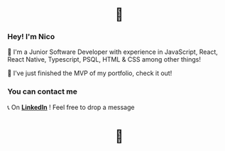 <div align="center">
  
  #
  
  # 👾 

</div>

### Hey! I'm Nico


🌟 I'm a Junior Software Developer with experience in JavaScript, React, React Native, Typescript, PSQL, HTML & CSS among other things! 

🌟 I've just finished the MVP of my portfolio, check it out! 

### You can contact me
📞 On **[LinkedIn](https://www.linkedin.com/in/nicolamazuryk/)** ! Feel free to drop a message 

<div align="center">
  
#

# 👾 

</div>
